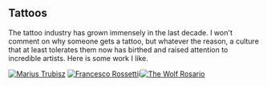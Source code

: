 ## Tattoos

The tattoo industry has grown immensely in the last decade. I won't comment on why someone gets a tattoo, but whatever the reason, a culture that at least tolerates them now has birthed and raised attention to incredible artists. Here is some work I like.

[![Marius Trubisz](https://scene360.com/art/108905/mariusz-trubisz/)](https://scene360.com/art/108905/mariusz-trubisz/)
[![Francesco Rossetti](https://scene360.com/wp-content/uploads/2018/02/francesco-rossetti-15.jpg)](https://scene360.com/art/112488/francesco-rossetti/)i[![The Wolf Rosario](https://scene360.com/wp-content/uploads/2018/05/the-wolf-rosario-13.jpg)](https://scene360.com/art/114161/the-wolf-rosario/)
